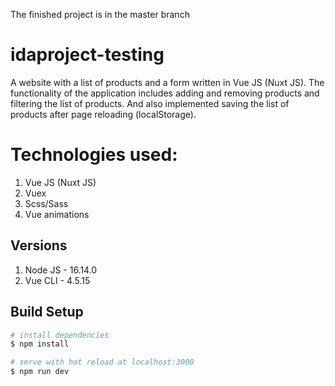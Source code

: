 The finished project is in the master branch
# idaproject-testing

A website with a list of products and a form written in Vue JS (Nuxt JS). 
The functionality of the application includes adding and removing products and filtering the list of products. 
And also implemented saving the list of products after page reloading (localStorage).

# Technologies used:
1) Vue JS (Nuxt JS)
2) Vuex
3) Scss/Sass
4) Vue animations

## Versions
1) Node JS - 16.14.0
2) Vue CLI - 4.5.15

## Build Setup

```bash
# install dependencies
$ npm install

# serve with hot reload at localhost:3000
$ npm run dev

